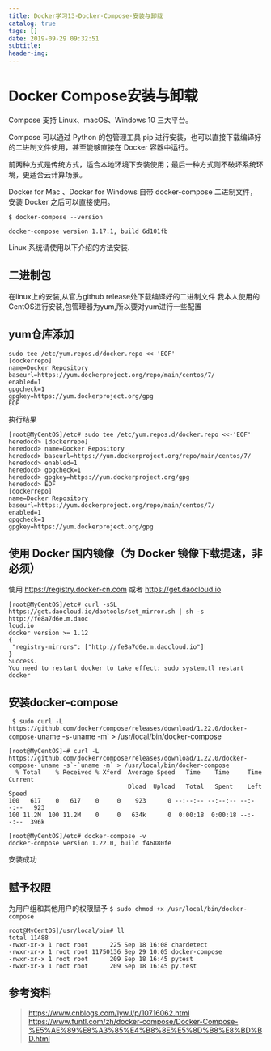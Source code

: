 ```yaml
---
title: Docker学习13-Docker-Compose-安装与卸载
catalog: true
tags: []
date: 2019-09-29 09:32:51
subtitle:
header-img:
---
```

# Docker Compose安装与卸载
Compose 支持 Linux、macOS、Windows 10 三大平台。

Compose 可以通过 Python 的包管理工具 pip 进行安装，也可以直接下载编译好的二进制文件使用，甚至能够直接在 Docker 容器中运行。

前两种方式是传统方式，适合本地环境下安装使用；最后一种方式则不破坏系统环境，更适合云计算场景。

Docker for Mac 、Docker for Windows 自带 docker-compose 二进制文件，安装 Docker 之后可以直接使用。
~~~
$ docker-compose --version

docker-compose version 1.17.1, build 6d101fb
~~~
Linux 系统请使用以下介绍的方法安装.

## 二进制包
在linux上的安装,从官方github release处下载编译好的二进制文件
我本人使用的CentOS进行安装,包管理器为yum,所以要对yum进行一些配置

## yum仓库添加
~~~
sudo tee /etc/yum.repos.d/docker.repo <<-'EOF'
[dockerrepo]
name=Docker Repository
baseurl=https://yum.dockerproject.org/repo/main/centos/7/
enabled=1
gpgcheck=1
gpgkey=https://yum.dockerproject.org/gpg
EOF
~~~
执行结果
~~~
[root@MyCentOS]/etc# sudo tee /etc/yum.repos.d/docker.repo <<-'EOF'
heredocd> [dockerrepo]
heredocd> name=Docker Repository
heredocd> baseurl=https://yum.dockerproject.org/repo/main/centos/7/
heredocd> enabled=1
heredocd> gpgcheck=1
heredocd> gpgkey=https://yum.dockerproject.org/gpg
heredocd> EOF
[dockerrepo]
name=Docker Repository
baseurl=https://yum.dockerproject.org/repo/main/centos/7/
enabled=1
gpgcheck=1
gpgkey=https://yum.dockerproject.org/gpg
~~~
## 使用 Docker 国内镜像（为 Docker 镜像下载提速，非必须）
使用 https://registry.docker-cn.com
或者  https://get.daocloud.io
~~~
[root@MyCentOS]/etc# curl -sSL https://get.daocloud.io/daotools/set_mirror.sh | sh -s http://fe8a7d6e.m.daoc
loud.io
docker version >= 1.12
{
 "registry-mirrors": ["http://fe8a7d6e.m.daocloud.io"]
}
Success.
You need to restart docker to take effect: sudo systemctl restart docker
~~~

## 安装docker-compose

`
$ sudo curl -L https://github.com/docker/compose/releases/download/1.22.0/docker-compose-`uname -s`-`uname -m` > /usr/local/bin/docker-compose
~~~
[root@MyCentOS]~# curl -L https://github.com/docker/compose/releases/download/1.22.0/docker-compose-`uname -s`-`uname -m` > /usr/local/bin/docker-compose
  % Total    % Received % Xferd  Average Speed   Time    Time     Time  Current
                                 Dload  Upload   Total   Spent    Left  Speed
100   617    0   617    0     0    923      0 --:--:-- --:--:-- --:--:--   923
100 11.2M  100 11.2M    0     0   634k      0  0:00:18  0:00:18 --:--:--  396k

~~~

~~~
[root@MyCentOS]/etc# docker-compose -v
docker-compose version 1.22.0, build f46880fe
~~~
安装成功

## 赋予权限
为用户组和其他用户的权限赋予
`$ sudo chmod +x /usr/local/bin/docker-compose`
~~~
root@MyCentOS]/usr/local/bin# ll
total 11488
-rwxr-xr-x 1 root root      225 Sep 18 16:08 chardetect
-rwxr-xr-x 1 root root 11750136 Sep 29 10:05 docker-compose
-rwxr-xr-x 1 root root      209 Sep 18 16:45 pytest
-rwxr-xr-x 1 root root      209 Sep 18 16:45 py.test
~~~

## 参考资料
> https://www.cnblogs.com/lywJ/p/10716062.html
> https://www.funtl.com/zh/docker-compose/Docker-Compose-%E5%AE%89%E8%A3%85%E4%B8%8E%E5%8D%B8%E8%BD%BD.html

